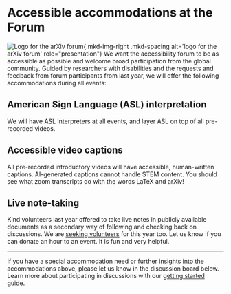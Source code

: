 # Accessible accommodations at the Forum

![Logo for the arXiv forum](../../assets/arxiv-forum-logo-full-2024.svg){.mkd-img-right .mkd-spacing alt='logo for the arXiv forum' role="presentation"}
We want the accessibility forum to be as accessible as possible and welcome broad participation from the global community. Guided by researchers with disabilities and the requests and feedback from forum participants from last year, we will offer the following accommodations during all events:

## American Sign Language (ASL) interpretation
We will have ASL interpreters at all events, and layer ASL on top of all pre-recorded videos.

## Accessible video captions
All pre-recorded introductory videos will have accessible, human-written captions. AI-generated captions cannot handle STEM content. You should see what zoom transcripts do with the words LaTeX and arXiv!

## Live note-taking
Kind volunteers last year offered to take live notes in publicly available documents as a secondary way of following and checking back on discussions. We are [seeking volunteers](https://cornell.ca1.qualtrics.com/jfe/form/SV_aWzTnoqv2Mn9Niu) for this year too. Let us know if you can donate an hour to an event. It is fun and very helpful.


***
If you have a special accommodation need or further insights into the accommodations above, please let us know in the discussion board below. Learn more about participating in discussions with our [getting started](getting-started.md) guide.
